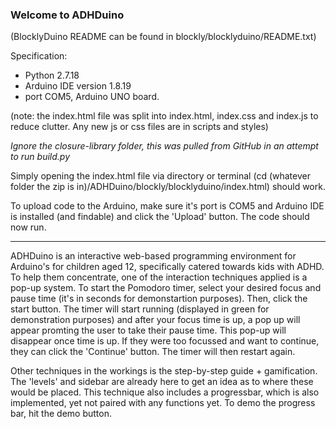 ### Welcome to ADHDuino

(BlocklyDuino README can be found in blockly/blocklyduino/README.txt)

Specification:
- Python 2.7.18
- Arduino IDE version 1.8.19
- port COM5, Arduino UNO board.

(note: the index.html file was split into index.html, index.css and index.js to reduce clutter. Any new js or css files are in scripts and styles)

<i>Ignore the closure-library folder, this was pulled from GitHub in an attempt to run build.py</i>

Simply opening the index.html file via directory or terminal (cd (whatever folder the zip is in)/ADHDuino/blockly/blocklyduino/index.html) should work.

To upload code to the Arduino, make sure it's port is COM5 and Arduino IDE is installed (and findable) and click the 'Upload' button. The code should now run.

---------------------
ADHDuino is an interactive web-based programming environment for Arduino's for children aged 12, specifically catered towards kids with ADHD. To help them concentrate, one of the interaction techniques applied is a pop-up system.
To start the Pomodoro timer, select your desired focus and pause time (it's in seconds for demonstartion purposes). Then, click the start button. The timer will start running (displayed in green for demonstration purposes) and after your focus time is up, a pop up will appear promting the user to take their pause time. This pop-up will disappear once time is up. If they were too focussed and want to continue, they can click the 'Continue' button. The timer will then restart again.

Other techniques in the workings is the step-by-step guide + gamification. The 'levels' and sidebar are already here to get an idea as to where these would be placed. This technique also includes a progressbar, which is also implemented, yet not paired with any functions yet. To demo the progress bar, hit the demo button.
